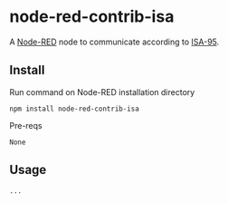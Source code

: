 node-red-contrib-isa
========================

A <a href="http://nodered.org" target="_new">Node-RED</a> node to communicate according to [ISA-95](http://isa-95.com/isa-95-and-xml/).


Install
-------

Run command on Node-RED installation directory

	npm install node-red-contrib-isa

Pre-reqs
 
	None

Usage
-----

	...